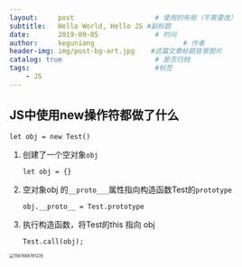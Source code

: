 ```yaml
---
layout:     post                    # 使用的布局（不需要改）
subtitle:   Hello World, Hello JS #副标题
date:       2019-09-05              # 时间
author:     keguniang                      # 作者
header-img: img/post-bg-art.jpg    #这篇文章标题背景图片
catalog: true                       # 是否归档
tags:                               #标签
    - JS
---
```


## JS中使用new操作符都做了什么

`let obj = new Test()`

1. 创建了一个空对象`obj`

   `let obj = {}`

2. 空对象obj 的`__proto___`属性指向构造函数Test的`prototype`

   `obj.__proto__ = Test.prototype`

3. 执行构造函数，将Test的this 指向 obj

   `Test.call(obj);`

<img src="//keguniang.github.io/photo/1567688761235.png" alt="1567688761235" style="zoom:50%;" />

